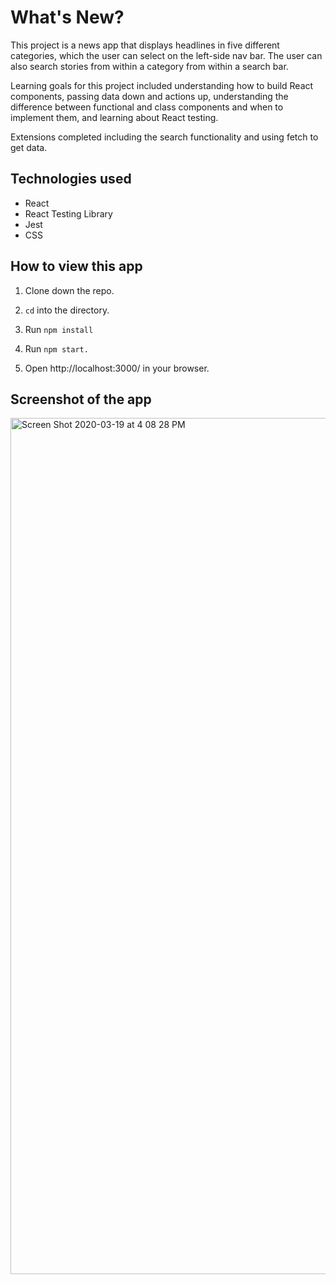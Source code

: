 # What's New?

This project is a news app that displays headlines in five different categories, which the user can select on the left-side nav bar. The user can also search stories from within a category from within a search bar.

Learning goals for this project included understanding how to build React components, passing data down and actions up, understanding the difference between functional and class components and when to implement them, and learning about React testing.

Extensions completed including the search functionality and using fetch to get data.

## Technologies used

- React
- React Testing Library
- Jest
- CSS

## How to view this app

1. Clone down the repo.

2. `cd` into the directory.

3. Run `npm install`

4. Run `npm start.`

5. Open http://localhost:3000/ in your browser.

## Screenshot of the app

<img width="1370" alt="Screen Shot 2020-03-19 at 4 08 28 PM" src="https://user-images.githubusercontent.com/4350550/77119378-f668ea00-69fb-11ea-8a21-8cb6a5f93fa7.png">
